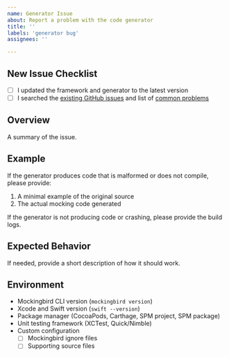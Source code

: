 ```yaml
---
name: Generator Issue
about: Report a problem with the code generator
title: ''
labels: 'generator bug'
assignees: ''

---
```


## New Issue Checklist

- [ ] I updated the framework and generator to the latest version
- [ ] I searched the [existing GitHub issues](https://github.com/birdrides/mockingbird/issues) and list of [common problems](https://mockingbirdswift.com/common-problems)

## Overview

A summary of the issue.

## Example

If the generator produces code that is malformed or does not compile, please provide:

1. A minimal example of the original source
2. The actual mocking code generated

If the generator is not producing code or crashing, please provide the build logs.

## Expected Behavior

If needed, provide a short description of how it should work.

## Environment

* Mockingbird CLI version (`mockingbird version`)
* Xcode and Swift version (`swift --version`)
* Package manager (CocoaPods, Carthage, SPM project, SPM package)
* Unit testing framework (XCTest, Quick/Nimble)
* Custom configuration
  - [ ] Mockingbird ignore files
  - [ ] Supporting source files
